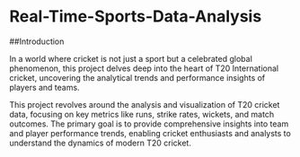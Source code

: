# Real-Time-Sports-Data-Analysis
##Introduction

In a world where cricket is not just a sport but a celebrated global phenomenon, this project delves deep into the heart of T20 International cricket, uncovering the analytical trends and performance insights of players and teams.

This project revolves around the analysis and visualization of T20 cricket data, focusing on key metrics like runs, strike rates, wickets, and match outcomes. The primary goal is to provide comprehensive insights into team and player performance trends, enabling cricket enthusiasts and analysts to understand the dynamics of modern T20 cricket.
